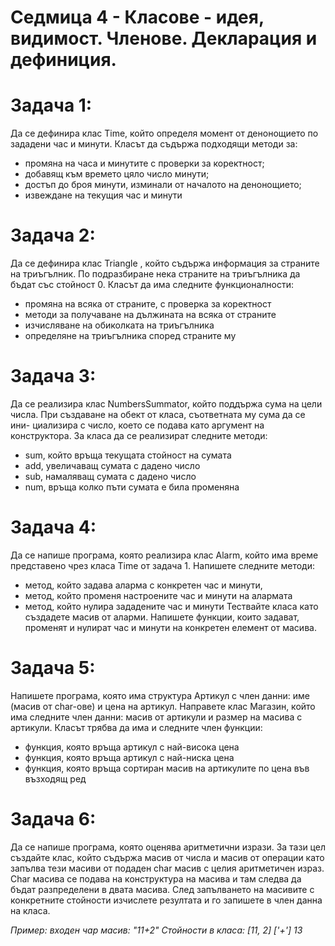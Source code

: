 # Седмица 4 - Класове - идея, видимост. Членове. Декларация и дефиниция.

# Задача 1:
Да се дефинира клас Time, който определя момент от денонощието по зададени час и минути. Класът да съдържа подходящи методи за:

* промяна на часа и минутите с проверки за коректност;
* добавящ към времето цяло число минути;
* достъп до броя минути, изминали от началото на денонощието;
* извеждане на текущия час и минути

# Задача 2:
Да се дефинира клас Triangle , който съдържа информация за страните на триъгълник. По подразбиране нека страните на триъгълника да бъдат със стойност 0. Класът да има следните функционалности:

* промяна на всяка от страните, с проверка за коректност
* методи за получаване на дължината на всяка от страните
* изчисляване на обиколката на триъгълника
* определяне на триъгълника според страните му

# Задача 3:
Да се реализира клас NumbersSummator, който поддържа сума на цели числа. При създаване на обект от класа, съответната му сума да се ини- циализира с число, което се подава като аргумент на конструктора. За класа да се реализират следните методи:

* sum, който връща текущата стойност на сумата
* add, увеличаващ сумата с дадено число
* sub, намаляващ сумата с дадено число
* num, връща колко пъти сумата е била променяна

# Задача 4:
Да се напише програма, която реализира клас Alarm, който има време представено чрез класа Time от задача 1. Напишете следните методи:

* метод, който задава аларма с конкретен час и минути,
* метод, който променя настроените час и минути на алармата
* метод, който нулира зададените час и минути Тествайте класа като създадете масив от аларми. Напишете функции, които задават, променят и нулират час и минути на конкретен елемент от масива.

# Задача 5:
Напишете програма, която има структура Артикул с член данни: име (масив от char-ове) и цена на артикул. Направете клас Магазин, който има следните член данни: масив от артикули и размер на масива с артикули. Класът трябва да има и следните член функции:

* функция, която връща артикул с най-висока цена
* функция, която връща артикул с най-ниска цена
* функция, която връща сортиран масив на артикулите по цена във възходящ ред

# Задача 6:
Да се напише програма, която оценява аритметични изрази. За тази цел създайте клас, който съдържа масив от числа и масив от операции като запълва тези масиви от подаден char масив с целия аритметичен израз. Char масива се подава на конструктура на масива и там следва да бъдат разпределени в двата масива. След запълването на масивите с конкретните стойности изчислете резултата и го запишете в член данна на класа.

_Пример:
входен чар масив: "11+2"
Стойности в класа:
[11, 2]
['+']
13_
